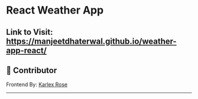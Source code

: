 # React Weather App

Link to Visit: https://manjeetdhaterwal.github.io/weather-app-react/
---
## 👼 Contributor

Frontend By: [Karlex Rose](https://github.com/karlexvoid)
___
